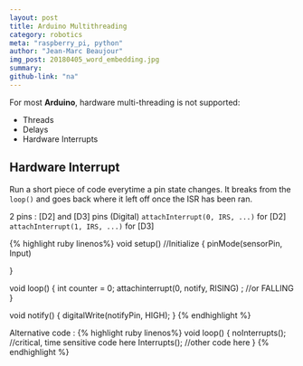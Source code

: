 ```yaml
---
layout: post
title: Arduino Multithreading
category: robotics
meta: "raspberry_pi, python"
author: "Jean-Marc Beaujour"
img_post: 20180405_word_embedding.jpg
summary: 
github-link: "na"
---
```


For most **Arduino**, hardware multi-threading is not supported:

  * Threads
  * Delays
  * Hardware Interrupts


## Hardware Interrupt

Run a short piece of code everytime a pin state changes. It breaks from the `loop()` and goes back where it left off once the ISR has been ran.


2 pins : [D2] and [D3] pins (Digital)
```attachInterrupt(0, IRS, ...)``` for [D2]
```attachInterrupt(1, IRS, ...)``` for [D3]


{% highlight ruby linenos%}
void setup() //Initialize
{
pinMode(sensorPin, Input)

}

void loop()
{
  int counter = 0;
  attachinterrupt(0, notify, RISING) ; //or FALLING
}

void notify()
{
digitalWrite(notifyPin, HIGH);
}
{% endhighlight %}


Alternative code :
{% highlight ruby linenos%}
void loop()
{
  noInterrupts();
  //critical, time sensitive code here
  Interrupts();
  //other code here
}
{% endhighlight %}
